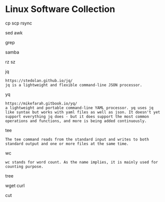 # Linux Software Collection

cp scp rsync

sed awk 

grep

samba

rz sz

jq 

```
https://stedolan.github.io/jq/
jq is a lightweight and flexible command-line JSON processor.
```

yq

```
https://mikefarah.gitbook.io/yq/
a lightweight and portable command-line YAML processor. yq uses jq like syntax but works with yaml files as well as json. It doesn't yet support everything jq does - but it does support the most common operations and functions, and more is being added continuously.
```

tee

```
The tee command reads from the standard input and writes to both standard output and one or more files at the same time. 
```

wc

```
wc stands for word count. As the name implies, it is mainly used for counting purpose.
```

tree

wget curl

cut
